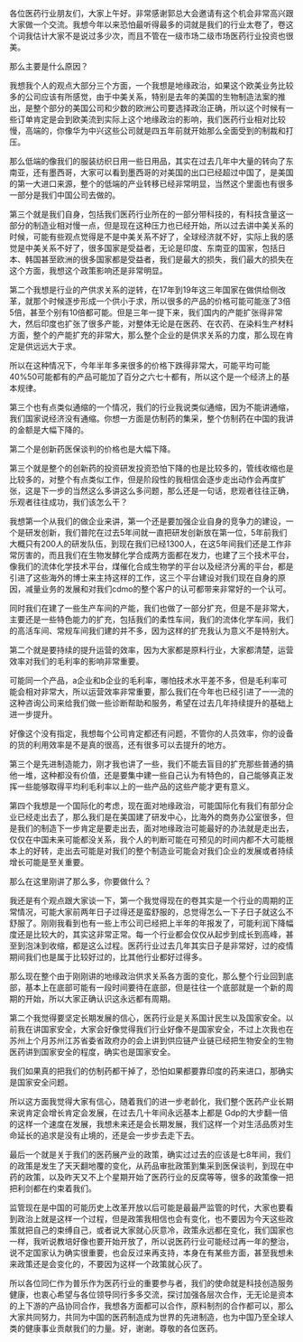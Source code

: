 各位医药行业朋友们，大家上午好。非常感谢郭总大会邀请有这个机会非常高兴跟大家做一个交流。我想今年以来恐怕最听得最多的词就是我们的行业太卷了，卷这个词我估计大家不是说过多少次，而且不管在一级市场二级市场医药行业投资也很美。

那么主要是什么原因？

我想我个人的观点大部分三个方面，一个我想是地缘政治，如果这个欧美业务比较多的公司应该有所感觉，由于中美关系，特别是去年的美国的生物制造法案的推出，是整个部分的美国公司和少数的欧洲公司要选择政治正确，所以这个时候有一些订单肯定是会到欧美流到实际上这个地缘政治的影响，我们医药行业相对比较慢，高端的，你像华为中兴这些公司就是四五年前就开始那么全面受到的制裁和打压。

那么低端的像我们的服装纺织日用一些日用品，其实在过去几年中大量的转向了东南亚，还有墨西哥，大家可以看到墨西哥的对美国的出口已经超过中国了，是美国的第一大进口来源，整个的低端的产业转移已经非常明显，当然这个里面也有很多一部分是我们中国公司去做的。

第三个就是我们自身，包括我们医药行业所在的一部分带科技的，有科技含量这一部分的制造业相对慢一点，但是现在这种压力也已经开始，所以过去讲中美关系的时候，可能有些观点觉得是不是中美关系不好了，全球经济就不好，实际上我的感觉是中美关系不好了，很多国家是受益者，无论是印度、东南亚的国家，包括日本、韩国甚至欧洲的很多国家都是受益者，我们是最大的损失，我们最大的损失在这个方面，我想这个政策影响还是非常明显。

第二个我想是行业的产供求关系的逆转，在17年到19年这三年国家在做供给侧改革，就那个时候逐步形成一个供小于求，所以很多的产品的价格可能可能涨了3倍5倍，甚至个别有10倍都可能。但是三年一提下来，我们国内的产能扩张得非常大，然后印度也扩张了很多产能，对整体无论是在医药、在农药、在染料生产材料方面，整个的产能扩充的非常大，那么整个企业的是供求关系的力度，那么现在肯定是供远远大于求。

所以在这种情况下，今年半年多来很多的价格下跌得非常大，可能平均可能40%50可能都有的产品可能加了百分之六七十都有，所以这个是一个经济上的基本规律。

第三个也有点类似通缩的一个情况，我们的行业我说类似通缩，因为不能讲通缩，我们国家说经济没有通缩。你想一方面是仿制药的集采，整个仿制药在中国的我讲的金额是大幅下降的。

第二个是创新药医保谈判的价格也是大幅下降。

第三个就是整个的创新药的投资研发投资恐怕下降的也是比较多的，管线收缩也是比较多的，对整个有点类似工作，但是阶段性的我相信会逐步走出动作会再度扩张，这是下一步的当然这么多讲这么多问题，那么还是一句话，悲观者往往正确，乐观者往往成功，我们该怎么干？

我想第一个从我们的做企业来讲，第一个还是要加强企业自身的竞争力的建设，一个是研发创新，我们普陀在过去5年间就一直把研发创新放在第一位，5年前我们大概只有200人的研发队伍，到现在我们已经1300人，在这5年间我们还是工作非常厉害的，而且我们在生物发酵化学合成两方面都在发力，也建了三个技术平台，像我们的流体化学技术平台，煤催化合成生物学的平台以及经济分离的平台，都是引进了这些海外的博士来主持这样的工作，这三个平台建设对我们现在自身的原因，减量业务的发展和对我们cdmo的整个客户的认可都带来非常好的一个认可。

同时我们在建了一些生产车间的产能，我们也做了一部分扩充，但是不是非常大，主要还是一些特色能力的扩充，包括我们的柔性车间，我们的流体化学车间，我们的高活车间、常规车间我们建的并不多，因为这样的扩充我认为意义不是特别大。

第二个就是要持续的提升运营的效率，因为大家都是原料行业，大家都清楚，运营效率对我们的毛利率的影响非常重要。

可能同一个产品，a企业和b企业的毛利率，哪怕技术水平差不多，但是毛利率可能会相对非常大，所以运营效率非常重要，那么我们在今年也已经引进了一一流的这种咨询公司来给我们做一些诊断帮助和服务，希望在过去几年持续提升的基础上进一步提升。

好像这个没有指定，我想每个公司肯定都还有问题，不管你的人员效率，你的设备的货的利用效率是不是真的很高，还有很多可以去提升的地方。

第三个是先进制造能力，刚才我也讲了一些，我们不能去盲目的扩充那些普通的搞他一堆，这种都没有价值，还是要集中建一些自己认为有特色的，自己能够真正发挥一些能够取得平均利毛利率以上的一些产品的这些产能才更有意义。

第四个我想是一个国际化的考虑，现在面对地缘政治，可能国际化有我们有部分企业已经走出去了，那么我们是在美国建了研发中心，比海外的商务办公室很多，但是我们的制造下一步肯定是要走出去，面对地缘政治可能最好的办法就是走出去，仅仅在中国未来可能都没关系，我个人的判断可能在可预见的时间内都不大可能根本上的好转，走出去可能是对我们的整个制造业可能会对我们企业的发展或者持续增长可能是至关重要。

那么在这里刚讲了那么多，你要做什么？

我还是有个观点跟大家谈一下，第一个我觉得现在的卷其实是一个行业的周期的正常情况，可能大家前两年日子过得还是蛮舒服的，总觉得怎么一下子日子就这么不舒服了。刚刚我看到也有一些上市公司已经把上半年的年报发了，可能利润下降幅度还是比较大的，其实这非常正常。每一个行业都会仅仅从起步到成长到高峰，甚至到泡沫到收缩，都是这么过程。医药行业过去几年其实日子是非常好，过的疫情期间我们也是属于比较好过的，比其他行业都好过得多。

那么现在整个由于刚刚讲的地缘政治供求关系各方面的变化，那么整个行业回到底部，基本上在底部可能有一段时间要待在底部，但是往往一个底部就是一个新的周期的开始，所以大家正确认识这永远都有周期。

第二个我觉得要坚定长期发展的信心，医药行业是关系国计民生以及国家安全。以前我在讲国家安全，大家会好像觉得我们行业好像不是国家安全，不过上次我也在苏州上个月苏州江苏省委省政府办的会上讲到供应链产业链已经把生物安全的生物医药讲到国家安全的程度，确实也是国家安全。

我们如果真的把我们的仿制药都干掉了，恐怕如果都要靠印度的药来进口，那确实是国家安全问题。

所以这方面我觉得大家有信心，随着我们的进一步老龄化，我们整个医药产业长期来说肯定会增长肯定会发展，在过去几十年间永远基本上都是 Gdp的大步翻一倍的这样一个速度在发展，我想未来还是会长期发展，我们这样一个对生活品质对生命延长的追求是没有止境的，还是会一步步去走下去。

最后一个就是关于我们的医药展产业的政策，确实过过去的应该是七8年间，我们的政策是发生了天天翻地覆的变化，从药品审批政策到集采到医保谈判，到现在中药的政策，以及昨天又不上个星期开始了医药行业的反腐等等，很多的政策像一把把利剑都在约束着我们。

监管现在是中国的可能历史上改革开放以后可能是最最严监管的时代，大家也要看到政治上就是这样一个过程，但是政策我相信也会有变化，也不要因为今天这些政策就把自己的束缚自己，或者说大家就心灰意冷，政策永远都在变化，我们国家也一样，我听说教培好像也要开始开放了，所以说医药行业可能经过再一年的整治，说不定国家认为确实很重要，也会反过来再支持，本身在有某些方面，甚至我想未来政策还是会变化的，不要因为这样一个政策就心灰了。

所以各位同仁作为普乐作为医药行业的重要参与者，我们的使命就是科技创造服务健康，也衷心希望与各位领导同行多多交流，探讨加强各层次合作，无无论是资本的上下游的产品协同合作，我想各方面都可以合作，原料制剂的合作都可以，那么大家共同努力，共同为中国的医药制造成为世界的先进制造，也为中国乃至全球人类的健康事业贡献我们的力量。好，谢谢。尊敬的各位医药。
